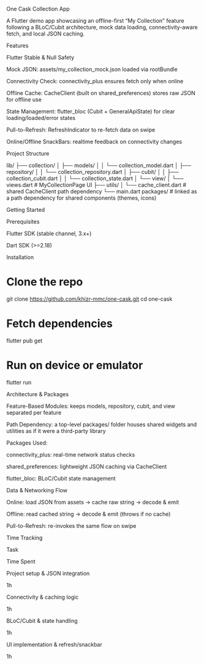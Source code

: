 One Cask Collection App

A Flutter demo app showcasing an offline-first “My Collection” feature following a BLoC/Cubit architecture, mock data loading, connectivity-aware fetch, and local JSON caching.

Features

Flutter Stable & Null Safety

Mock JSON: assets/my_collection_mock.json loaded via rootBundle

Connectivity Check: connectivity_plus ensures fetch only when online

Offline Cache: CacheClient (built on shared_preferences) stores raw JSON for offline use

State Management: flutter_bloc (Cubit + GeneralApiState) for clear loading/loaded/error states

Pull-to-Refresh: RefreshIndicator to re-fetch data on swipe

Online/Offline SnackBars: realtime feedback on connectivity changes

Project Structure

lib/
├── collection/
│   ├── models/
│   │   └── collection_model.dart
│   ├── repository/
│   │   └── collection_repository.dart
│   ├── cubit/
│   │   ├── collection_cubit.dart
│   │   └── collection_state.dart
│   └── view/
│       └── views.dart  # MyCollectionPage UI
├── utils/
│   └── cache_client.dart  # shared CacheClient path dependency
└── main.dart
packages/  # linked as a path dependency for shared components (themes, icons)

Getting Started

Prerequisites

Flutter SDK (stable channel, 3.x+)

Dart SDK (>=2.18)

Installation

# Clone the repo
git clone https://github.com/khizr-mmc/one-cask.git
cd one-cask

# Fetch dependencies
flutter pub get

# Run on device or emulator
flutter run

Architecture & Packages

Feature-Based Modules: keeps models, repository, cubit, and view separated per feature

Path Dependency: a top-level packages/ folder houses shared widgets and utilities as if it were a third-party library

Packages Used:

connectivity_plus: real-time network status checks

shared_preferences: lightweight JSON caching via CacheClient

flutter_bloc: BLoC/Cubit state management

Data & Networking Flow

Online: load JSON from assets → cache raw string → decode & emit

Offline: read cached string → decode & emit (throws if no cache)

Pull-to-Refresh: re-invokes the same flow on swipe

Time Tracking

Task

Time Spent

Project setup & JSON integration

1h

Connectivity & caching logic

1h

BLoC/Cubit & state handling

1h

UI implementation & refresh/snackbar

1h
